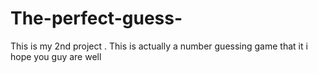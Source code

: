 # The-perfect-guess-
This  is my 2nd project . This is actually a number guessing game that it
i hope you guy are well
